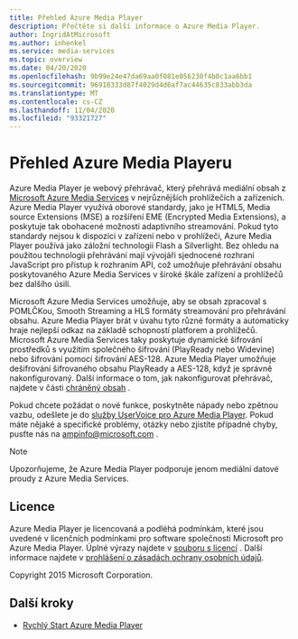 ```yaml
---
title: Přehled Azure Media Player
description: Přečtěte si další informace o Azure Media Player.
author: IngridAtMicrosoft
ms.author: inhenkel
ms.service: media-services
ms.topic: overview
ms.date: 04/20/2020
ms.openlocfilehash: 9b99e24e47da69aa0f081e056230f4b0c1aa6bb1
ms.sourcegitcommit: 96918333d87f4029d4d6af7ac44635c833abb3da
ms.translationtype: MT
ms.contentlocale: cs-CZ
ms.lasthandoff: 11/04/2020
ms.locfileid: "93321727"
---
```

# <a name="azure-media-player-overview"></a>Přehled Azure Media Playeru #

Azure Media Player je webový přehrávač, který přehrává mediální obsah z [Microsoft Azure Media Services](https://azure.microsoft.com/services/media-services/) v nejrůznějších prohlížečích a zařízeních. Azure Media Player využívá oborové standardy, jako je HTML5, Media source Extensions (MSE) a rozšíření EME (Encrypted Media Extensions), a poskytuje tak obohacené možnosti adaptivního streamování.  Pokud tyto standardy nejsou k dispozici v zařízení nebo v prohlížeči, Azure Media Player používá jako záložní technologii Flash a Silverlight. Bez ohledu na použitou technologii přehrávání mají vývojáři sjednocené rozhraní JavaScript pro přístup k rozhraním API, což umožňuje přehrávání obsahu poskytovaného Azure Media Services v široké škále zařízení a prohlížečů bez dalšího úsilí.

Microsoft Azure Media Services umožňuje, aby se obsah zpracoval s POMLČKou, Smooth Streaming a HLS formáty streamování pro přehrávání obsahu. Azure Media Player brát v úvahu tyto různé formáty a automaticky hraje nejlepší odkaz na základě schopností platforem a prohlížečů. Microsoft Azure Media Services taky poskytuje dynamické šifrování prostředků s využitím společného šifrování (PlayReady nebo Widevine) nebo šifrování pomocí šifrování AES-128. Azure Media Player umožňuje dešifrování šifrovaného obsahu PlayReady a AES-128, když je správně nakonfigurovaný.  Další informace o tom, jak nakonfigurovat přehrávač, najdete v části [chráněný obsah](azure-media-player-protected-content.md) .

Pokud chcete požádat o nové funkce, poskytněte nápady nebo zpětnou vazbu, odešlete je do [služby UserVoice pro Azure Media Player](https://aka.ms/ampuservoice). Pokud máte nějaké a specifické problémy, otázky nebo zjistíte případné chyby, pusťte nás na ampinfo@microsoft.com .

> [!NOTE]
> Upozorňujeme, že Azure Media Player podporuje jenom mediální datové proudy z Azure Media Services.

## <a name="license"></a>Licence ##

Azure Media Player je licencovaná a podléhá podmínkám, které jsou uvedené v licenčních podmínkami pro software společnosti Microsoft pro Azure Media Player. Úplné výrazy najdete v [souboru s licencí](/legal/azure-media-player/azure-media-player-license) . Další informace najdete v [prohlášení o zásadách ochrany osobních údajů](https://www.microsoft.com/en-us/privacystatement/default.aspx).

Copyright 2015 Microsoft Corporation.

## <a name="next-steps"></a>Další kroky ##

- [Rychlý Start Azure Media Player](azure-media-player-quickstart.md)
